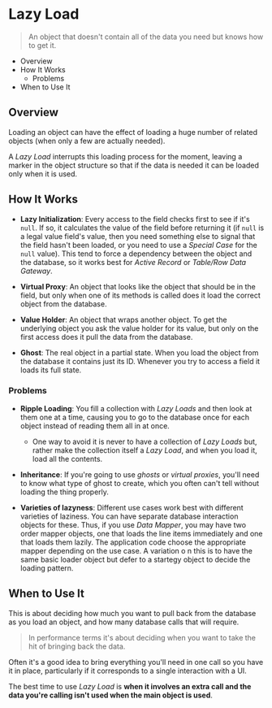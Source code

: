 # Lazy Load

> An object that doesn't contain all of the data you need but knows how to get it.

* Overview
* How It Works
  * Problems
* When to Use It

## Overview

Loading an object can have the effect of loading a huge number of related objects (when only a few are actually needed).

A *Lazy Load* interrupts this loading process for the moment, leaving a marker in the object structure so that if the data is needed it can be loaded only when it is used.

## How It Works

* **Lazy Initialization**: Every access to the field checks first to see if it's `null`. If so, it calculates the value of the field before returning it (if `null` is a legal value field's value, then you need something else to signal that the field hasn't been loaded, or you need to use a *Special Case* for the `null` value). This tend to force a dependency between the object and the database, so it works best for *Active Record* or *Table/Row Data Gateway*.

* **Virtual Proxy**: An object that looks like the object that should be in the field, but only when one of its methods is called does it load the correct object from the database.

* **Value Holder**: An object that wraps another object. To get the underlying object you ask the value holder for its value, but only on the first access does it pull the data from the database.

* **Ghost**: The real object in a partial state. When you load the object from the database it contains just its ID. Whenever you try to access a field it loads its full state.

### Problems

* **Ripple Loading**: You fill a collection with *Lazy Loads* and then look at them one at a time, causing you to go to the database once for each object instead of reading them all in at once.
  * One way to avoid it is never to have a collection of *Lazy Loads* but, rather make the collection itself a *Lazy Load*, and when you load it, load all the contents.

* **Inheritance**: If you're going to use *ghosts* or *virtual proxies*, you'll need to know what type of ghost to create, which you often can't tell without loading the thing properly.

* **Varieties of lazyness**: Different use cases work best with different varieties of laziness. You can have separate database interaction objects for these. Thus, if you use *Data Mapper*, you may have two order mapper objects, one that loads the line items immediately and one that loads them lazily. The application code choose the appropriate mapper depending on the use case. A variation o n this is to have the same basic loader object but defer to a startegy object to decide the loading pattern.

## When to Use It

This is about deciding how much you want to pull back from the database as you load an object, and how many database calls that will require.

> In performance terms it's about deciding when you want to take the hit of bringing back the data.

Often it's a good idea to bring everything you'll need in one call so you have it in place, particularly if it corresponds to a single interaction with a UI.

The best time to use *Lazy Load* is **when it involves an extra call and the data you're calling isn't used when the main object is used**.
